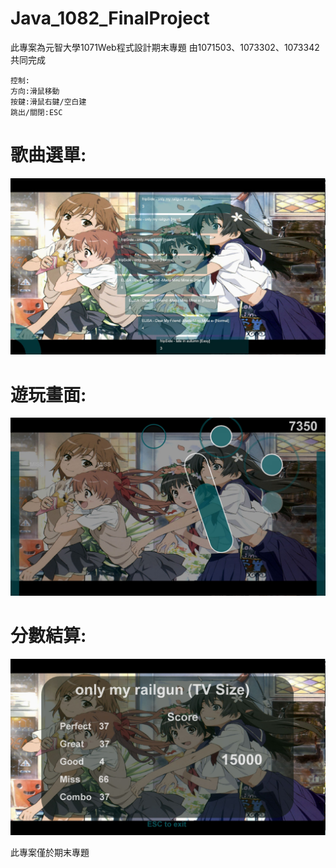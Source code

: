 # Java_1082_FinalProject
此專案為元智大學1071Web程式設計期末專題
由1071503、1073302、1073342共同完成

    控制:
    方向:滑鼠移動
    按鍵:滑鼠右鍵/空白建
    跳出/關閉:ESC

# 歌曲選單:
![image](https://github.com/axuy312/Java_1082_FinalProject/blob/master/Description/%E6%AD%8C%E6%9B%B2%E9%81%B8%E5%96%AE.JPG)

# 遊玩畫面:
![image](https://github.com/axuy312/Java_1082_FinalProject/blob/master/Description/%E9%81%8A%E7%8E%A9.JPG)

# 分數結算:
![image](https://github.com/axuy312/Java_1082_FinalProject/blob/master/Description/%E5%88%86%E6%95%B8%E7%B5%90%E7%AE%97.JPG)

此專案僅於期末專題
